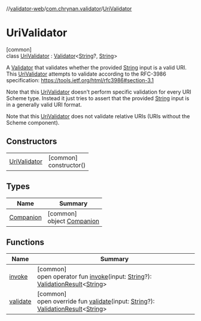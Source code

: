 //[validator-web](../../../index.md)/[com.chrynan.validator](../index.md)/[UriValidator](index.md)

# UriValidator

[common]\
class [UriValidator](index.md) : [Validator](../../../../validator-core/validator-core/com.chrynan.validator/-validator/index.md)&lt;[String](https://kotlinlang.org/api/latest/jvm/stdlib/kotlin/-string/index.html)?, [String](https://kotlinlang.org/api/latest/jvm/stdlib/kotlin/-string/index.html)&gt; 

A [Validator](../../../../validator-core/validator-core/com.chrynan.validator/-validator/index.md) that validates whether the provided [String](https://kotlinlang.org/api/latest/jvm/stdlib/kotlin/-string/index.html) input is a valid URI. This [UriValidator](index.md) attempts to validate according to the RFC-3986 specification: https://tools.ietf.org/html/rfc3986#section-3.1

Note that this [UriValidator](index.md) doesn't perform specific validation for every URI Scheme type. Instead it just tries to assert that the provided [String](https://kotlinlang.org/api/latest/jvm/stdlib/kotlin/-string/index.html) input is in a generally valid URI format.

Note that this [UriValidator](index.md) does not validate relative URIs (URIs without the Scheme component).

## Constructors

| | |
|---|---|
| [UriValidator](-uri-validator.md) | [common]<br>constructor() |

## Types

| Name | Summary |
|---|---|
| [Companion](-companion/index.md) | [common]<br>object [Companion](-companion/index.md) |

## Functions

| Name | Summary |
|---|---|
| [invoke](../-url-validator/index.md#652177886%2FFunctions%2F-1125180159) | [common]<br>open operator fun [invoke](../-url-validator/index.md#652177886%2FFunctions%2F-1125180159)(input: [String](https://kotlinlang.org/api/latest/jvm/stdlib/kotlin/-string/index.html)?): [ValidationResult](../../../../validator-core/validator-core/com.chrynan.validator/-validation-result/index.md)&lt;[String](https://kotlinlang.org/api/latest/jvm/stdlib/kotlin/-string/index.html)&gt; |
| [validate](validate.md) | [common]<br>open override fun [validate](validate.md)(input: [String](https://kotlinlang.org/api/latest/jvm/stdlib/kotlin/-string/index.html)?): [ValidationResult](../../../../validator-core/validator-core/com.chrynan.validator/-validation-result/index.md)&lt;[String](https://kotlinlang.org/api/latest/jvm/stdlib/kotlin/-string/index.html)&gt; |
